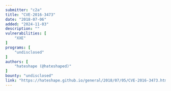 ```yaml
---
submitter: "c2a"
title: "CVE-2016-3473"
date: "2018-07-06"
added: "2024-11-03"
description: ""
vulnerabilities: [
    "XXE"
]
programs: [
    "undisclosed"
]
authors: [
    "hateshape (@hateshaped)"
]
bounty: "undisclosed"
link: "https://hateshape.github.io/general/2018/07/05/CVE-2016-3473.html"
---
```




